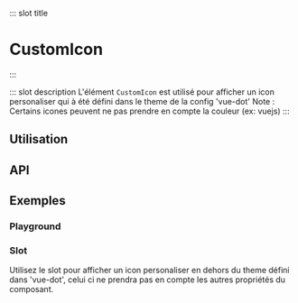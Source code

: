 ::: slot title
# CustomIcon
:::

::: slot description
L'élément `CustomIcon` est utilisé pour afficher un icon personaliser qui à été défini dans le theme de la config 'vue-dot'
Note : Certains icones peuvent ne pas prendre en compte la couleur (ex: vuejs)
:::

## Utilisation

<DocExample
  eager
  file="elements/custom-icon/examples/custom-icon"
/>

## API

<DocApi
  :value="['CustomIcon']"
  :api="{
    CustomIcon: {
      props: [{
        name: 'color',
        defaultValue: 'currentColor',
        type: 'string',
        description: 'Changer la couleur de l\'icône (n\'importe quelle valeur CSS). Par défaut, il est hérité de la propriété de couleur CSS.'
      },
      {
        name: 'small',
        defaultValue: 'false',
        type: 'boolean',
        description: 'Rendre l\'icône petite (1em).'
      },
      {
        name: 'medium',
        defaultValue: 'false',
        type: 'boolean',
        description: 'Rendre l\'icône moyen (1.5em).'
      },
      {
        name: 'large',
        defaultValue: 'false',
        type: 'boolean',
        description: 'Rendre l\'icône large (1.85em).'
      },
      {
        name: 'xlarge',
        defaultValue: 'false',
        type: 'boolean',
        description: 'Rendre l\'icône extra large (2.25em).'
      },
      {
        name: 'size',
        type: 'string',
        defaultValue: 'undefined',
        description: 'Appliquer une taille CSS personnalisée (largeur / hauteur) à l\'icône, par défaut, la taille est de 1,35em (entre petit et moyen).'
      }]
    }
  }"
/>

## Exemples

### Playground

<DocExample file="elements/custom-icon/examples/custom-icon-playground" />

### Slot

Utilisez le slot pour afficher un icon personaliser en dehors du theme défini dans 'vue-dot', celui ci ne prendra pas en compte les autres propriétés du composant.

<DocExample file="elements/custom-icon/examples/custom-icon-slot" />